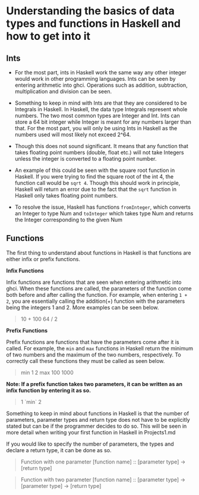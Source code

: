 # Understanding the basics of data types and functions in Haskell and how to get into it

## Ints

* For the most part, ints in Haskell work the same way any other integer would work in other programming languages. Ints can be seen by entering arithmetic into ghci. Operations such as addition, subtraction, multiplication and division can be seen. 

* Something to keep in mind with Ints are that they are considered to be Integrals in Haskell. In Haskell, the data type Integrals represent whole numbers. The two most common types are Integer and Int. Ints can store a 64 bit integer while Integer is meant for any numbers larger than that. For the most part, you will only be using Ints in Haskell as the numbers used will most likely not exceed 2^64.

* Though this does not sound significant. It means that any function that takes floating point numbers \(double, float etc.\) will not take Integers unless the integer is converted to a floating point number. 

* An example of this could be seen with the square root function in Haskell. If you were trying to find the square root of the int 4, the function call would be `sqrt 4`. Though this should work in principle, Haskell will return an error due to the fact that the `sqrt` function in Haskell only takes floating point numbers. 

* To resolve the issue, Haskell has functions `fromInteger`, which converts an Integer to type Num and `toInteger` which takes type Num and returns the Integer corresponding to the given Num

## Functions

The first thing to understand about functions in Haskell is that functions are either infix or prefix functions.

**Infix Functions**

Infix functions are functions that are seen when entering arithmetic into ghci. When these functions are called, the parameters of the function come both before and after calling the function. For example, when entering `1 + 2`, you are essentially calling the addition\(+\) function with the parameters being the integers 1 and 2. More examples can be seen below.

> 10 + 100
> 64 / 2

**Prefix Functions**

Prefix functions are functions that have the parameters come after it is called. For example, the `min` and `max` functions in Haskell return the minimum of two numbers and the maximum of the two numbers, respectively. To correctly call these functions they must be called as seen below.

> min 1 2
> max 100 1000

**Note: If a prefix function takes two parameters, it can be written as an infix function by entering it as so.**

> 1 \`min\` 2

Something to keep in mind about functions in Haskell is that the number of parameters, parameter types and return type does not have to be explicitly stated but can be if the programmer decides to do so. This will be seen in more detail when writing your first function in Haskell in Projects1.md

If you would like to specify the number of parameters, the types and declare a return type, it can be done as so. 

> Function with one parameter
> [function name] :: [parameter type] -> [return type]

> Function with two parameter
> [function name] :: [parameter type] -> [parameter type] -> [return type]

